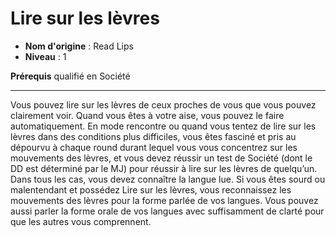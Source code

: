 # Lire sur les lèvres

 * **Nom d'origine** : Read Lips
 * **Niveau** : 1


<p><strong>Prérequis</strong> qualifié en Société</p>
<hr>
<p>Vous pouvez lire sur les lèvres de ceux proches de vous que vous pouvez clairement voir. Quand vous êtes à votre aise, vous pouvez le faire automatiquement. En mode rencontre ou quand vous tentez de lire sur les lèvres dans des conditions plus difficiles, vous êtes fasciné et pris au dépourvu à chaque round durant lequel vous vous concentrez sur les mouvements des lèvres, et vous devez réussir un test de Société (dont le DD est déterminé par le MJ) pour réussir à lire sur les lèvres de quelqu’un. Dans tous les cas, vous devez connaître la langue lue. Si vous êtes sourd ou malentendant et possédez Lire sur les lèvres, vous reconnaissez les mouvements des lèvres pour la forme parlée de vos langues. Vous pouvez aussi parler la forme orale de vos langues avec suffisamment de clarté pour que les autres vous comprennent.</p>